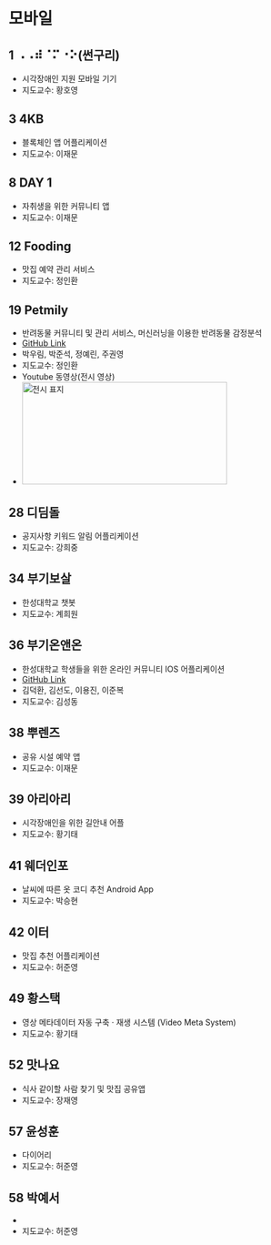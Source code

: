 # 모바일

## 1	⠠⠠⠾⠈⠍⠐⠕(썬구리)
- 시각장애인 지원 모바일 기기
- 지도교수:	황호영

## 3	4KB
- 블록체인 앱 어플리케이션
- 지도교수:	이재문

## 8	DAY 1
- 자취생을 위한 커뮤니티 앱
- 지도교수:	이재문

## 12	Fooding
- 맛집 예약 관리 서비스
- 지도교수:	정인환

## 19 Petmily
- 반려동물 커뮤니티 및 관리 서비스, 머신러닝을 이용한 반려동물 감정분석
- [GitHub Link](https://github.com/bagoonichanger/Petmliy_android_app)
- 박우림, 박준석, 정예린, 주권영
- 지도교수: 정인환
- Youtube 동영상(전시 영상)
- [<img src="https://user-images.githubusercontent.com/70479375/170943139-be641897-fd9e-4d55-b515-ad926531100b.png" alt="전시 표지" width = "360" height="180" />](https://youtu.be/aAYI_ccyGCk)


## 28	디딤돌
- 공지사항 키워드 알림 어플리케이션
- 지도교수:	강희중

## 34	부기보살
- 한성대학교 챗봇
- 지도교수:	계희원

## 36	부기온앤온
- 한성대학교 학생들을 위한 온라인 커뮤니티 IOS 어플리케이션
- [GitHub Link](https://github.com/boogi-on-and-on)
- 김덕환, 김선도, 이용진, 이준복
- 지도교수:	김성동

## 38	뿌렌즈
- 공유 시설 예약 앱
- 지도교수:	이재문

## 39	아리아리
- 시각장애인을 위한 길안내 어플
- 지도교수:	황기태

## 41	웨더인포
- 날씨에 따른 옷 코디 추천 Android App
- 지도교수:	박승현

## 42	이터
- 맛집 추천 어플리케이션
- 지도교수:	허준영

## 49	황스택
- 영상 메타데이터 자동 구축 · 재생 시스템 (Video Meta System)
- 지도교수:	황기태

## 52	맛나요
- 식사 같이할 사람 찾기 및 맛집 공유앱
- 지도교수:	장재영

## 57	윤성훈
- 다이어리
- 지도교수:	허준영

## 58	박예서
- 
- 지도교수:	허준영
